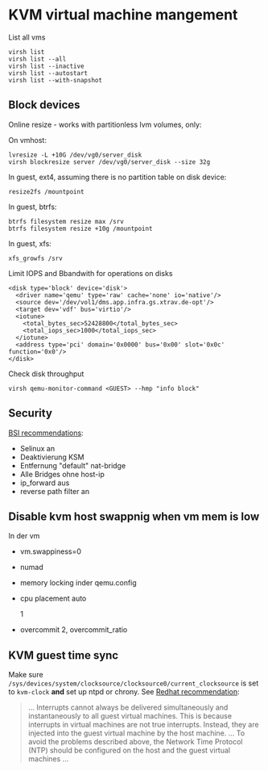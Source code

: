KVM virtual machine mangement
=============================


List all vms

    virsh list
    virsh list --all
    virsh list --inactive
    virsh list --autostart
    virsh list --with-snapshot


Block devices
-------------

Online resize - works with partitionless lvm volumes, only:

On vmhost:

    lvresize -L +10G /dev/vg0/server_disk
    virsh blockresize server /dev/vg0/server_disk --size 32g

In guest, ext4, assuming there is no partition table on disk device:

    resize2fs /mountpoint 

In guest, btrfs:

    btrfs filesystem resize max /srv
    btrfs filesystem resize +10g /mountpoint

In guest, xfs:

    xfs_growfs /srv


Limit IOPS and Bbandwith for operations on disks

    <disk type='block' device='disk'>
      <driver name='qemu' type='raw' cache='none' io='native'/>
      <source dev='/dev/vol1/dms.app.infra.gs.xtrav.de-opt'/>
      <target dev='vdf' bus='virtio'/>
      <iotune>
        <total_bytes_sec>52428800</total_bytes_sec>
        <total_iops_sec>1000</total_iops_sec>
      </iotune>
      <address type='pci' domain='0x0000' bus='0x00' slot='0x0c' function='0x0'/>
    </disk>

Check disk throughput

    virsh qemu-monitor-command <GUEST> --hmp "info block"

Security
-------

[BSI recommendations](https://www.bsi.bund.de/SharedDocs/Downloads/DE/BSI/Publikationen/Studien/Sicherheitsanalyse_KVM/Sicherheitsanalyse_KVM.pdf?__blob=publicationFile&v=3):

* Selinux an
* Deaktivierung KSM
* Entfernung "default" nat-bridge
* Alle Bridges ohne host-ip
* ip_forward aus
* reverse path filter an


Disable kvm host swappnig when vm mem is low
--------------------------------------------

In der vm
* vm.swappiness=0
* numad
* memory locking inder qemu.config

    <memoryBacking>
       <locked/>
    </memoryBacking>

* cpu placement auto

    <vcpu placement='auto'>1</vcpu>

* overcommit 2, overcommit_ratio 

KVM guest time sync
--------------------

Make sure `/sys/devices/system/clocksource/clocksource0/current_clocksource` is set to `kvm-clock` __and__ set up ntpd or chrony. See [Redhat recommendation][kvm_clock]:

> ... Interrupts cannot always be delivered simultaneously and instantaneously to all guest virtual machines. This is because interrupts in virtual machines are not true interrupts. Instead, they are injected into the guest virtual machine by the host machine.
...
To avoid the problems described above, the Network Time Protocol (NTP) should be configured on the host and the guest virtual machines ...


[kvm_clock]: https://access.redhat.com/documentation/en-us/red_hat_enterprise_linux/6/html/virtualization_administration_guide/sect-virtualization-tips_and_tricks-libvirt_managed_timers]



